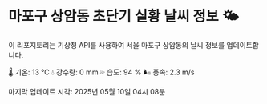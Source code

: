 
# 마포구 상암동 초단기 실황 날씨 정보 🌤️

이 리포지토리는 기상청 API를 사용하여 서울 마포구 상암동의 날씨 정보를 업데이트합니다. 

🌡️ 기온: 13 ℃
💧 강수량: 0 mm
💦 습도: 94 %
🌬️ 풍속: 2.3 m/s

마지막 업데이트 시각: 2025년 05월 10일 04시 08분    
